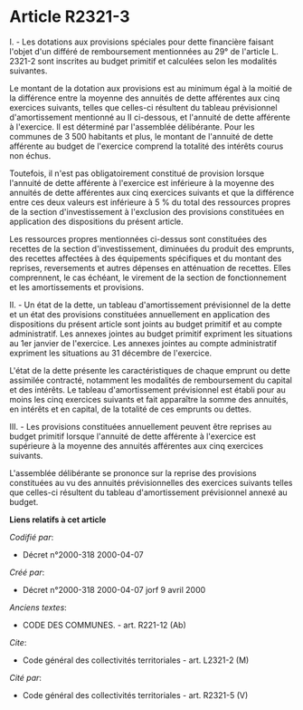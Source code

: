 # Article R2321-3

I. - Les dotations aux provisions spéciales pour dette financière faisant l'objet d'un différé de remboursement mentionnées
au 29° de l'article L. 2321-2 sont inscrites au budget primitif et calculées selon les modalités suivantes.

Le montant de la dotation aux provisions est au minimum égal à la moitié de la différence entre la moyenne des annuités de
dette afférentes aux cinq exercices suivants, telles que celles-ci résultent du tableau prévisionnel d'amortissement
mentionné au II ci-dessous, et l'annuité de dette afférente à l'exercice. Il est déterminé par l'assemblée délibérante. Pour
les communes de 3 500 habitants et plus, le montant de l'annuité de dette afférente au budget de l'exercice comprend la
totalité des intérêts courus non échus.

Toutefois, il n'est pas obligatoirement constitué de provision lorsque l'annuité de dette afférente à l'exercice est
inférieure à la moyenne des annuités de dette afférentes aux cinq exercices suivants et que la différence entre ces deux
valeurs est inférieure à 5 % du total des ressources propres de la section d'investissement à l'exclusion des provisions
constituées en application des dispositions du présent article.

Les ressources propres mentionnées ci-dessus sont constituées des recettes de la section d'investissement, diminuées du
produit des emprunts, des recettes affectées à des équipements spécifiques et du montant des reprises, reversements et autres
dépenses en atténuation de recettes. Elles comprennent, le cas échéant, le virement de la section de fonctionnement et les
amortissements et provisions.

II. - Un état de la dette, un tableau d'amortissement prévisionnel de la dette et un état des provisions constituées
annuellement en application des dispositions du présent article sont joints au budget primitif et au compte administratif.
Les annexes jointes au budget primitif expriment les situations au 1er janvier de l'exercice. Les annexes jointes au compte
administratif expriment les situations au 31 décembre de l'exercice.

L'état de la dette présente les caractéristiques de chaque emprunt ou dette assimilée contracté, notamment les modalités de
remboursement du capital et des intérêts. Le tableau d'amortissement prévisionnel est établi pour au moins les cinq exercices
suivants et fait apparaître la somme des annuités, en intérêts et en capital, de la totalité de ces emprunts ou dettes.

III. - Les provisions constituées annuellement peuvent être reprises au budget primitif lorsque l'annuité de dette afférente
à l'exercice est supérieure à la moyenne des annuités afférentes aux cinq exercices suivants.

L'assemblée délibérante se prononce sur la reprise des provisions constituées au vu des annuités prévisionnelles des
exercices suivants telles que celles-ci résultent du tableau d'amortissement prévisionnel annexé au budget.

**Liens relatifs à cet article**

_Codifié par_:

  - Décret n°2000-318 2000-04-07

_Créé par_:

  - Décret n°2000-318 2000-04-07 jorf 9 avril 2000

_Anciens textes_:

  - CODE DES COMMUNES. - art. R221-12 (Ab)

_Cite_:

  - Code général des collectivités territoriales - art. L2321-2 (M)

_Cité par_:

  - Code général des collectivités territoriales - art. R2321-5 (V)
